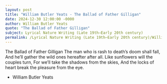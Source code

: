 ```yaml
---
layout: post
title: "William Butler Yeats - The Ballad of Father Gilligan"
date: 2024-12-30 12:00:00 -0000
author: William Butler Yeats
quote: "The Ballad of Father Gilligan"
subject: Lyrical Nature Writing (Late 19th–Early 20th century)
permalink: /Lyrical Nature Writing (Late 19th–Early 20th century)/William Butler Yeats/William Butler Yeats - The Ballad of Father Gilligan
---
```


The Ballad of Father Gilligan
The man who is rash to death’s doom shall fall,
And he’ll gather the wild ones hereafter after all.
Like sunflowers will the couples turn,
For we’ll take the shadows from the skies,
And the locks of heart break the pleasure from the eye.

- William Butler Yeats
